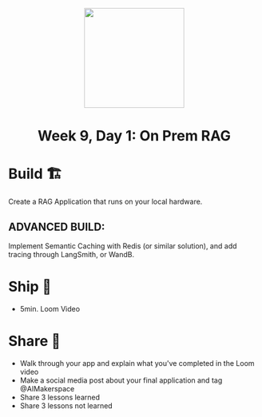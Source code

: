 <p align = "center" draggable=”false” ><img src="https://github.com/AI-Maker-Space/LLM-Dev-101/assets/37101144/d1343317-fa2f-41e1-8af1-1dbb18399719" 
     width="200px"
     height="auto"/>
</p>

## <h1 align="center" id="heading">Week 9, Day 1: On Prem RAG</h1>

# Build 🏗️

Create a RAG Application that runs on your local hardware. 

## ADVANCED BUILD:

Implement Semantic Caching with Redis (or similar solution), and add tracing through LangSmith, or WandB.

# Ship 🚢

- 5min. Loom Video

# Share 🚀
- Walk through your app and explain what you've completed in the Loom video
- Make a social media post about your final application and tag @AIMakerspace
- Share 3 lessons learned
- Share 3 lessons not learned
